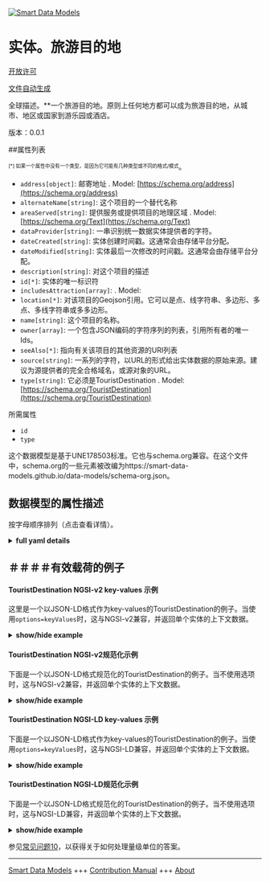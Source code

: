 <!-- 10-Header -->  
[![Smart Data Models](https://smartdatamodels.org/wp-content/uploads/2022/01/SmartDataModels_logo.png "Logo")](https://smartdatamodels.org)  
实体。旅游目的地  
========<!-- /10-Header -->  
<!-- 15-License -->  
[开放许可](https://github.com/smart-data-models//dataModel.TourismDestinations/blob/master/TouristDestination/LICENSE.md)  
[文件自动生成](https://docs.google.com/presentation/d/e/2PACX-1vTs-Ng5dIAwkg91oTTUdt8ua7woBXhPnwavZ0FxgR8BsAI_Ek3C5q97Nd94HS8KhP-r_quD4H0fgyt3/pub?start=false&loop=false&delayms=3000#slide=id.gb715ace035_0_60)  
<!-- /15-License -->  
<!-- 20-Description -->  
全球描述。**一个旅游目的地。原则上任何地方都可以成为旅游目的地，从城市、地区或国家到游乐园或酒店。  
版本：0.0.1  
<!-- /20-Description -->  
<!-- 30-PropertiesList -->  

##属性列表  

<sup><sub>[*] 如果一个属性中没有一个类型，是因为它可能有几种类型或不同的格式/模式</sub></sup>。  
- `address[object]`: 邮寄地址  . Model: [https://schema.org/address](https://schema.org/address)- `alternateName[string]`: 这个项目的一个替代名称  - `areaServed[string]`: 提供服务或提供项目的地理区域  . Model: [https://schema.org/Text](https://schema.org/Text)- `dataProvider[string]`: 一串识别统一数据实体提供者的字符。  - `dateCreated[string]`: 实体创建时间戳。这通常会由存储平台分配。  - `dateModified[string]`: 实体最后一次修改的时间戳。这通常会由存储平台分配。  - `description[string]`: 对这个项目的描述  - `id[*]`: 实体的唯一标识符  - `includesAttraction[array]`:   . Model: []()- `location[*]`: 对该项目的Geojson引用。它可以是点、线字符串、多边形、多点、多线字符串或多多边形。  - `name[string]`: 这个项目的名称。  - `owner[array]`: 一个包含JSON编码的字符序列的列表，引用所有者的唯一Ids。  - `seeAlso[*]`: 指向有关该项目的其他资源的URI列表  - `source[string]`: 一系列的字符，以URL的形式给出实体数据的原始来源。建议为源提供者的完全合格域名，或源对象的URL。  - `type[string]`: 它必须是TouristDestination  . Model: [https://schema.org/TouristDestination](https://schema.org/TouristDestination)<!-- /30-PropertiesList -->  
<!-- 35-RequiredProperties -->  
所需属性  
- `id`  - `type`  <!-- /35-RequiredProperties -->  
<!-- 40-RequiredProperties -->  
这个数据模型是基于UNE178503标准。它也与schema.org兼容。在这个文件中，schema.org的一些元素被改编为https://smart-data-models.github.io/data-models/schema-org.json。  
<!-- /40-RequiredProperties -->  
<!-- 50-DataModelHeader -->  
## 数据模型的属性描述  
按字母顺序排列（点击查看详情）。  
<!-- /50-DataModelHeader -->  
<!-- 60-ModelYaml -->  
<details><summary><strong>full yaml details</strong></summary>    
```yaml  
TouristDestination:    
  description: 'A tourist destination. In principle any Place can be a TouristDestination from a City, Region or Country to an AmusementPark or Hotel.'    
  properties:    
    address:    
      description: 'The mailing address'    
      properties:    
        addressCountry:    
          description: 'Property. The country. For example, Spain. Model:''https://schema.org/addressCountry'''    
          type: string    
        addressLocality:    
          description: 'Property. The locality in which the street address is, and which is in the region. Model:''https://schema.org/addressLocality'''    
          type: string    
        addressRegion:    
          description: 'Property. The region in which the locality is, and which is in the country. Model:''https://schema.org/addressRegion'''    
          type: string    
        postOfficeBoxNumber:    
          description: 'Property. The post office box number for PO box addresses. For example, 03578. Model:''https://schema.org/postOfficeBoxNumber'''    
          type: string    
        postalCode:    
          description: 'Property. The postal code. For example, 24004. Model:''https://schema.org/https://schema.org/postalCode'''    
          type: string    
        streetAddress:    
          description: 'Property. The street address. Model:''https://schema.org/streetAddress'''    
          type: string    
      type: object    
      x-ngsi:    
        model: https://schema.org/address    
        type: Property    
    alternateName:    
      description: 'An alternative name for this item'    
      type: string    
      x-ngsi:    
        type: Property    
    areaServed:    
      description: 'The geographic area where a service or offered item is provided'    
      type: string    
      x-ngsi:    
        model: https://schema.org/Text    
        type: Property    
    dataProvider:    
      description: 'A sequence of characters identifying the provider of the harmonised data entity.'    
      type: string    
      x-ngsi:    
        type: Property    
    dateCreated:    
      description: 'Entity creation timestamp. This will usually be allocated by the storage platform.'    
      format: date-time    
      type: string    
      x-ngsi:    
        type: Property    
    dateModified:    
      description: 'Timestamp of the last modification of the entity. This will usually be allocated by the storage platform.'    
      format: date-time    
      type: string    
      x-ngsi:    
        type: Property    
    description:    
      description: 'A description of this item'    
      type: string    
      x-ngsi:    
        type: Property    
    id:    
      anyOf: &touristdestination_-_properties_-_owner_-_items_-_anyof    
        - description: 'Property. Identifier format of any NGSI entity'    
          maxLength: 256    
          minLength: 1    
          pattern: ^[\w\-\.\{\}\$\+\*\[\]`|~^@!,:\\]+$    
          type: string    
        - description: 'Property. Identifier format of any NGSI entity'    
          format: uri    
          type: string    
      description: 'Unique identifier of the entity'    
      x-ngsi:    
        type: Property    
    includesAttraction:    
      description: ""    
      items:    
        properties:    
          name:    
            type: string    
          type:    
            items:    
              enum:    
                - AmusementPark    
                - Apartment    
                - Aquarium    
                - ArtGallery    
                - AutoRental    
                - BarOrPub    
                - Beach    
                - BedAndBreakfast    
                - BodyOfWater    
                - Brewery    
                - BusinessEvent    
                - BusStation    
                - BusStop    
                - CafeOrCoffeeShop    
                - Campground    
                - Casino    
                - Cemetery    
                - City    
                - CivilBuilding    
                - CivicStructure    
                - Distillery    
                - Embassy    
                - EmergencyService    
                - Event    
                - EventVenue    
                - ExhibitionEvent    
                - Festival    
                - FinancialService    
                - FoodEstablishment    
                - FoodEvent    
                - funerario    
                - GasStation    
                - GolfCourse    
                - HealthAndBeautyBusiness    
                - Hostel    
                - Hotel    
                - House    
                - IceCreamShop    
                - Landform    
                - LandmarksOrHistoricalBuildings    
                - Library    
                - LodgingBusiness    
                - Mountain    
                - MovieTheater    
                - Museum    
                - MusicEvent    
                - MusicVenue    
                - NightClub    
                - Offer    
                - Organization    
                - Park    
                - ParkingFacility    
                - Person    
                - Place    
                - PlaceOfWorship    
                - Restaurant    
                - RVPark    
                - ShoppingCenter    
                - SkiResort    
                - SportsActivityLocation    
                - SportsEvent    
                - Store    
                - SubwayStation    
                - TaxiStand    
                - TouristAttraction    
                - TouristDestination    
                - TouristInformationCenter    
                - TouristTrip    
                - TrainStation    
                - TravelAgency    
                - Volcano    
                - Waterfall    
                - WorldHeritageSite    
                - Winery    
                - Zoo    
              type: string    
            type: array    
          url:    
            format: uri    
            type: string    
        type: object    
      type: array    
      x-ngsi:    
        model: ""    
        type: Property    
    location:    
      description: 'Geojson reference to the item. It can be Point, LineString, Polygon, MultiPoint, MultiLineString or MultiPolygon'    
      oneOf:    
        - description: 'Geoproperty. Geojson reference to the item. Point'    
          properties:    
            bbox:    
              items:    
                type: number    
              minItems: 4    
              type: array    
            coordinates:    
              items:    
                type: number    
              minItems: 2    
              type: array    
            type:    
              enum:    
                - Point    
              type: string    
          required:    
            - type    
            - coordinates    
          title: 'GeoJSON Point'    
          type: object    
        - description: 'Geoproperty. Geojson reference to the item. LineString'    
          properties:    
            bbox:    
              items:    
                type: number    
              minItems: 4    
              type: array    
            coordinates:    
              items:    
                items:    
                  type: number    
                minItems: 2    
                type: array    
              minItems: 2    
              type: array    
            type:    
              enum:    
                - LineString    
              type: string    
          required:    
            - type    
            - coordinates    
          title: 'GeoJSON LineString'    
          type: object    
        - description: 'Geoproperty. Geojson reference to the item. Polygon'    
          properties:    
            bbox:    
              items:    
                type: number    
              minItems: 4    
              type: array    
            coordinates:    
              items:    
                items:    
                  items:    
                    type: number    
                  minItems: 2    
                  type: array    
                minItems: 4    
                type: array    
              type: array    
            type:    
              enum:    
                - Polygon    
              type: string    
          required:    
            - type    
            - coordinates    
          title: 'GeoJSON Polygon'    
          type: object    
        - description: 'Geoproperty. Geojson reference to the item. MultiPoint'    
          properties:    
            bbox:    
              items:    
                type: number    
              minItems: 4    
              type: array    
            coordinates:    
              items:    
                items:    
                  type: number    
                minItems: 2    
                type: array    
              type: array    
            type:    
              enum:    
                - MultiPoint    
              type: string    
          required:    
            - type    
            - coordinates    
          title: 'GeoJSON MultiPoint'    
          type: object    
        - description: 'Geoproperty. Geojson reference to the item. MultiLineString'    
          properties:    
            bbox:    
              items:    
                type: number    
              minItems: 4    
              type: array    
            coordinates:    
              items:    
                items:    
                  items:    
                    type: number    
                  minItems: 2    
                  type: array    
                minItems: 2    
                type: array    
              type: array    
            type:    
              enum:    
                - MultiLineString    
              type: string    
          required:    
            - type    
            - coordinates    
          title: 'GeoJSON MultiLineString'    
          type: object    
        - description: 'Geoproperty. Geojson reference to the item. MultiLineString'    
          properties:    
            bbox:    
              items:    
                type: number    
              minItems: 4    
              type: array    
            coordinates:    
              items:    
                items:    
                  items:    
                    items:    
                      type: number    
                    minItems: 2    
                    type: array    
                  minItems: 4    
                  type: array    
                type: array    
              type: array    
            type:    
              enum:    
                - MultiPolygon    
              type: string    
          required:    
            - type    
            - coordinates    
          title: 'GeoJSON MultiPolygon'    
          type: object    
      x-ngsi:    
        type: Geoproperty    
    name:    
      description: 'The name of this item.'    
      type: string    
      x-ngsi:    
        type: Property    
    owner:    
      description: 'A List containing a JSON encoded sequence of characters referencing the unique Ids of the owner(s)'    
      items:    
        anyOf: *touristdestination_-_properties_-_owner_-_items_-_anyof    
        description: 'Property. Unique identifier of the entity'    
      type: array    
      x-ngsi:    
        type: Property    
    seeAlso:    
      description: 'list of uri pointing to additional resources about the item'    
      oneOf:    
        - items:    
            format: uri    
            type: string    
          minItems: 1    
          type: array    
        - format: uri    
          type: string    
      x-ngsi:    
        type: Property    
    source:    
      description: 'A sequence of characters giving the original source of the entity data as a URL. Recommended to be the fully qualified domain name of the source provider, or the URL to the source object.'    
      type: string    
      x-ngsi:    
        type: Property    
    type:    
      description: 'It has to be TouristDestination'    
      enum:    
        - TouristDestination    
      type: string    
      x-ngsi:    
        model: https://schema.org/TouristDestination    
        type: Property    
  required:    
    - id    
    - type    
  type: object    
  x-derived-from: ""    
  x-disclaimer: 'Redistribution and use in source and binary forms, with or without modification, are permitted  provided that the license conditions are met. Copyleft (c) 2021 Contributors to Smart Data Models Program'    
  x-license-url: https://github.com/smart-data-models/dataModel.TourismDestinations/blob/master/TouristDestination/LICENSE.md    
  x-model-schema: https://smart-data-models.github.io/dataModel.TourismDestinations/TouristDestination/schema.json    
  x-model-tags: ""    
  x-version: 0.0.1    
```  
</details>    
<!-- /60-ModelYaml -->  
<!-- 70-MiddleNotes -->  
<!-- /70-MiddleNotes -->  
<!-- 80-Examples -->  
## ＃＃＃＃有效载荷的例子  
#### TouristDestination NGSI-v2 key-values 示例  
这里是一个以JSON-LD格式作为key-values的TouristDestination的例子。当使用`options=keyValues`时，这与NGSI-v2兼容，并返回单个实体的上下文数据。  
<details><summary><strong>show/hide example</strong></summary>    
```json  
{  
  "id": "ngsi:uri:TouristDestination:1",  
  "type": "TouristDestination",  
  "name": "Sitios Patrimonio de la Humanidad in Spain",  
  "description": "Ejemplo tecnico de Destino Turistico, incluyendo el uso del atributo includesAttraction. Lista de sitios abreviada>",  
  "includesAttraction": [  
    {  
      "type": [  
        "TouristAttraction",  
        "WorldHeritageSite",  
        "CivilBuilding"  
      ],  
      "name": "Alhambra, Generalife y Albaicin de Granada",  
      "url": "https://www.spain.info/es/que-quieres/arte/monumentos/granada/la_alhambra.html"  
    },  
    {  
      "type": [  
        "TouristAttraction",  
        "WorldHeritageSite",  
        "PlaceOfWorship"  
      ],  
      "name": "Catedral de Burgos",  
      "url": "https://www.spain.info/es/que-quieres/arte/monumentos/burgos/catedral_de_burgos.html"  
    }  
  ]  
}  
```  
</details>  
#### TouristDestination NGSI-v2规范化示例  
下面是一个以JSON-LD格式规范化的TouristDestination的例子。当不使用选项时，这与NGSI-v2兼容，并返回单个实体的上下文数据。  
<details><summary><strong>show/hide example</strong></summary>    
```json  
{  
  "id": {  
    "type": "string",  
    "value": "ngsi:uri:TouristDestination:1"  
  },  
  "type": {  
    "type": "string",  
    "value": "TouristDestination"  
  },  
  "name": {  
    "type": "string",  
    "value": "Sitios Patrimonio de la Humanidad os spain"  
  },  
  "description": {  
    "type": "string",  
    "value": "Ejemplo tecnico de Destino Turistico, incluyendo el uso del atributo includesAttraction. Lista de sitios abreviada>"  
  },  
  "includesAttraction": {  
    "type": "array",  
    "value": [  
      {  
        "type": [  
          "TouristAttraction",  
          "WorldHeritageSite",  
          "CivilBuilding"  
        ],  
        "name": "Alhambra, Generalife y Albaicin de Granada",  
        "url": "https://www.spain.info/es/que-quieres/arte/monumentos/granada/la_alhambra.html"  
      },  
      {  
        "type": [  
          "TouristAttraction",  
          "WorldHeritageSite",  
          "PlaceOfWorship"  
        ],  
        "name": "Catedral de Burgos",  
        "url": "https://www.spain.info/es/que-quieres/arte/monumentos/burgos/catedral_de_burgos.html"  
      }  
    ]  
  }  
}  
```  
</details>  
#### TouristDestination NGSI-LD key-values 示例  
下面是一个以JSON-LD格式作为key-values的TouristDestination的例子。当使用`options=keyValues`时，这与NGSI-LD兼容，并返回单个实体的上下文数据。  
<details><summary><strong>show/hide example</strong></summary>    
```json  
{  
    "id": "ngsi:uri:TouristDestination:1",  
    "type": "TouristDestination",  
    "description": "Ejemplo tecnico de Destino Turistico, incluyendo el uso del atributo includesAttraction. Lista de sitios abreviada>",  
    "includesAttraction": [  
        {  
            "type": [  
                "TouristAttraction",  
                "WorldHeritageSite",  
                "CivilBuilding"  
            ],  
            "name": "Alhambra, Generalife y Albaicin de Granada",  
            "url": "https://www.spain.info/es/que-quieres/arte/monumentos/granada/la_alhambra.html"  
        },  
        {  
            "type": [  
                "TouristAttraction",  
                "WorldHeritageSite",  
                "PlaceOfWorship"  
            ],  
            "name": "Catedral de Burgos",  
            "url": "https://www.spain.info/es/que-quieres/arte/monumentos/burgos/catedral_de_burgos.html"  
        }  
    ],  
    "name": "Sitios Patrimonio de la Humanidad in Spain",  
    "@context": [  
        "https://smart-data-models.github.io/data-models/context.jsonld",  
        "https://raw.githubusercontent.com/smart-data-models/dataModel.TourismDestinations/master/context.jsonld"  
    ]  
}  
```  
</details>  
#### TouristDestination NGSI-LD规范化示例  
下面是一个以JSON-LD格式规范化的TouristDestination的例子。当不使用选项时，这与NGSI-LD兼容，并返回单个实体的上下文数据。  
<details><summary><strong>show/hide example</strong></summary>    
```json  
{  
    "id": {  
        "type": "string",  
        "value": "ngsi:uri:TouristDestination:1"  
    },  
    "type": {  
        "type": "string",  
        "value": "TouristDestination"  
    },  
    "description": {  
        "type": "string",  
        "value": "Ejemplo tecnico de Destino Turistico, incluyendo el uso del atributo includesAttraction. Lista de sitios abreviada>"  
    },  
    "includesAttraction": {  
        "type": "array",  
        "value": [  
            {  
                "type": [  
                    "TouristAttraction",  
                    "WorldHeritageSite",  
                    "CivilBuilding"  
                ],  
                "name": "Alhambra, Generalife y Albaicin de Granada",  
                "url": "https://www.spain.info/es/que-quieres/arte/monumentos/granada/la_alhambra.html"  
            },  
            {  
                "type": [  
                    "TouristAttraction",  
                    "WorldHeritageSite",  
                    "PlaceOfWorship"  
                ],  
                "name": "Catedral de Burgos",  
                "url": "https://www.spain.info/es/que-quieres/arte/monumentos/burgos/catedral_de_burgos.html"  
            }  
        ]  
    },  
    "name": {  
        "type": "string",  
        "value": "Sitios Patrimonio de la Humanidad os spain"  
    },  
    "@context": [  
        "https://smart-data-models.github.io/data-models/context.jsonld",  
        "https://raw.githubusercontent.com/smart-data-models/dataModel.TourismDestinations/master/context.jsonld"  
    ]  
}  
```  
</details><!-- /80-Examples -->  
<!-- 90-FooterNotes -->  
<!-- /90-FooterNotes -->  
<!-- 95-Units -->  
参见[常见问题10](https://smartdatamodels.org/index.php/faqs/)，以获得关于如何处理量级单位的答案。  
<!-- /95-Units -->  
<!-- 97-LastFooter -->  
---  
[Smart Data Models](https://smartdatamodels.org) +++ [Contribution Manual](https://bit.ly/contribution_manual) +++ [About](https://bit.ly/Introduction_SDM)<!-- /97-LastFooter -->  
